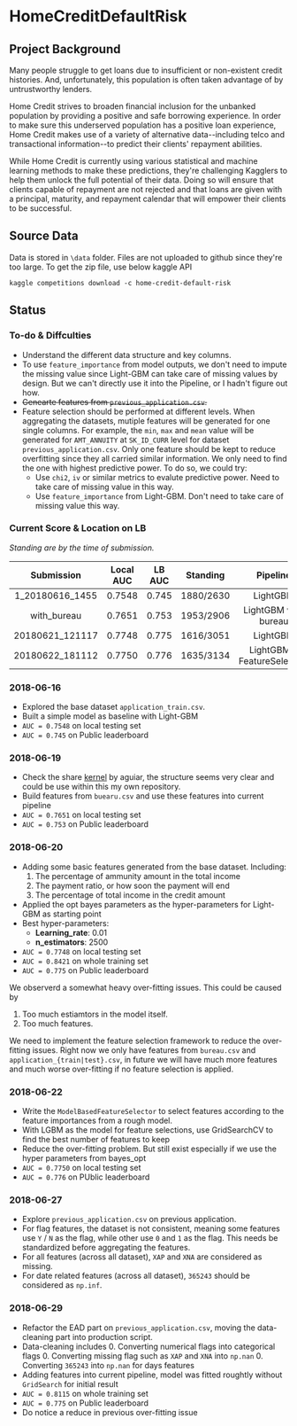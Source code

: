 # HomeCreditDefaultRisk

## Project Background

Many people struggle to get loans due to insufficient or non-existent credit histories. And, unfortunately, 
this population is often taken advantage of by untrustworthy lenders.

Home Credit strives to broaden financial inclusion for the unbanked population by providing a positive and 
safe borrowing experience. In order to make sure this underserved population has a positive loan experience, 
Home Credit makes use of a variety of alternative data--including telco and transactional information--to 
predict their clients' repayment abilities.

While Home Credit is currently using various statistical and machine learning methods to make these predictions, 
they're challenging Kagglers to help them unlock the full potential of their data. Doing so will ensure 
that clients capable of repayment are not rejected and that loans are given with a principal, maturity, 
and repayment calendar that will empower their clients to be successful.

## Source Data

Data is stored in `\data` folder. Files are not uploaded to github since they're too large. To get the zip file, use below
kaggle API
```
kaggle competitions download -c home-credit-default-risk
```
## Status

### To-do & Diffculties

- Understand the different data structure and key columns.
- To use `feature_importance` from model outputs, we don't need to impute the missing value since Light-GBM can take 
care of missing values by design. But we can't directly use it into the Pipeline, or I hadn't figure out how.
- <del>Genearte features from `previous_application.csv`.</del>
- Feature selection should be performed at different levels. When aggregating the datasets, mutiple features will be 
generated for one single columns. For example, the `min`, `max` and `mean` value will be generated for `AMT_ANNUITY` 
at `SK_ID_CURR` level for dataset `previous_application.csv`. Only one feature should be kept to reduce overfitting
since they all carried similar information. We only need to find the one with highest predictive power.
To do so, we could try:
  - Use `chi2`, `iv` or similar metrics to evalute predictive power. Need to take
    care of missing value in this way.
  - Use `feature_importance` from Light-GBM. Don't need to take care of missing value this way.


### Current Score & Location on LB

_Standing are by the time of submission._

|Submission     |Local AUC|LB AUC|Standing  |Pipeline                   |
|:-------------:|:-------:|:----:|:--------:|:-------------------------:|
|1_20180616_1455|0.7548   |0.745 |1880/2630 |LightGBM                   |
|with_bureau    |0.7651   |0.753 |1953/2906 |LightGBM with bureau       |
|20180621_121117|0.7748   |0.775 |1616/3051 |LightGBM                   |
|20180622_181112|0.7750   |0.776 |1635/3134 |LightGBM + FeatureSelection|


### 2018-06-16

- Explored the base dataset `application_train.csv`.
- Built a simple model as baseline with Light-GBM
- `AUC = 0.7548` on local testing set
- `AUC = 0.745` on Public leaderboard


### 2018-06-19

- Check the share [kernel](https://www.kaggle.com/jsaguiar/updated-0-792-lb-lightgbm-with-simple-features) by aguiar, 
    the structure seems very clear and could be use within this my own repository.
- Build features from `buearu.csv` and use these features into current pipeline
- `AUC = 0.7651` on local testing set
- `AUC = 0.753` on Public leaderboard

### 2018-06-20

- Adding some basic features generated from the base dataset. Including:
  1. The percentage of ammunity amount in the total income
  2. The payment ratio, or how soon the payment will end
  3. The percentage of total income in the credit amount
- Applied the opt bayes parameters as the hyper-parameters for Light-GBM as starting point
- Best hyper-parameters:
   - __Learning_rate__: 0.01
   - __n_estimators__: 2500
- `AUC = 0.7748` on local testing set
- `AUC = 0.8421` on whole training set
- `AUC = 0.775` on Public leaderboard

We observerd a somewhat heavy over-fitting issues. This could be caused by 
1. Too much estiamtors in the model itself.
2. Too much features.

We need to implement the feature selection framework to reduce the over-fitting issues. 
Right now we only have features from `bureau.csv` and `application_{train|test}.csv`, in future
we will have much more features and much worse over-fitting if no feature selection is applied.


### 2018-06-22

- Write the `ModelBasedFeatureSelector` to select features according to the feature importances from a
  rough model.
- With LGBM as the model for feature selections, use GridSearchCV to find the best number of features to keep
- Reduce the over-fitting problem. But still exist especially if we use the hyper parameters from bayes_opt
- `AUC = 0.7750` on local testing set
- `AUC = 0.776` on PUblic leaderboard


### 2018-06-27

- Explore `previous_application.csv` on previous application.
- For flag features, the dataset is not consistent, meaning some features use `Y` / `N` as the flag, while other use `0` and `1` as the flag. This needs be standardized before aggregating the features.
- For all features (across all dataset), `XAP` and `XNA` are considered as missing.
- For date related features (across all dataset), `365243` should be considered as `np.inf`.


### 2018-06-29

- Refactor the EAD part on `previous_application.csv`, moving the data-cleaning part into production script.
- Data-cleaning includes
  0. Converting numerical flags into categorical flags
  0. Converting missing flag such as `XAP` and `XNA` into `np.nan`
  0. Converting `365243` into `np.nan` for days features
- Adding features into current pipeline, model was fitted roughtly without `GridSearch` for initial result
- `AUC = 0.8115` on whole training set
- `AUC = 0.775` on Public leaderboard
- Do notice a reduce in previous over-fitting issue
